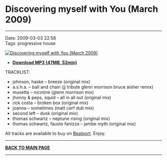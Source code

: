 # Discovering myself with You (March 2009)

----

Date: 2009-03-03 22:58  
Tags:  progressive house  

[![Discovering myself with You (March 2009)](https://drive.google.com/uc?export=download&id=0B1aIvu0NI6o4QlBuRDJZdk1WMHM)](https://drive.google.com/uc?export=download&id=0B_4_ynm06YZINy1PMWFXMEVnZVk)

* [**Download MP3 (47MB, 52min)**](https://1drv.ms/u/s!Alo3H0XlzdZxgRlLGi3yyimkgtEa?e=TiQq78)  

TRACKLIST:  

* johnson, haske – breeze (original mix)
* a.s.h.a. – ball and chain (jj tribute glenn morrison bruce aisher remix)
* musetta – nicotine (glenn morrison mix)
* jhonny & peps, squid – all in all out (original mix)
* rick costa – broken box (original mix)
* joanna – sometimes (matt cerf dub mix)
* second left – dusk (original mix)
* thomas schwartz – neptune rising (original mix)
* thomas schwartz, fausto fanizza – jambe myth (original mix)

All tracks are available to buy on <a href="http://beatport.com" target="_blank">Beatport</a>.
Enjoy.


----

[**BACK TO MAIN PAGE**](./README.md)

---- 
